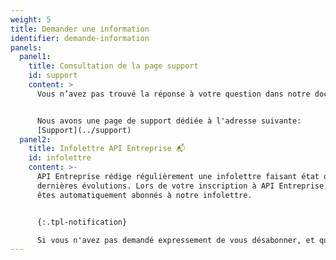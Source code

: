 ```yaml
---
weight: 5
title: Demander une information
identifier: demande-information
panels:
  panel1:
    title: Consultation de la page support
    id: support
    content: >
      Vous n’avez pas trouvé la réponse à votre question dans notre documentation et dans le catalogue des données ?


      Nous avons une page de support dédiée à l'adresse suivante:
      [Support](../support)
  panel2:
    title: Infolettre API Entreprise 📬
    id: infolettre
    content: >-
      API Entreprise rédige régulièrement une infolettre faisant état des
      dernières évolutions. Lors de votre inscription à API Entreprise, vous
      êtes automatiquement abonnés à notre infolettre.


      {:.tpl-notification}

      Si vous n'avez pas demandé expressement de vous désabonner, et que vous ne recevez pas nos infolettres, il se peut qu'elle soit dans vos spams. Autrement, écrivez-nous à [support@entreprise.api.gouv.fr](<mailto:support@entreprise.api.gouv.fr?subject=Non reception de l'infolettre API Entreprise>)
---
```

